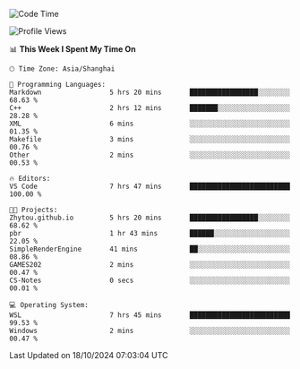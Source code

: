 <!--START_SECTION:waka-->
![Code Time](http://img.shields.io/badge/Code%20Time-2%2C047%20hrs%2012%20mins-blue)

![Profile Views](http://img.shields.io/badge/Profile%20Views-0-blue)

📊 **This Week I Spent My Time On** 

```text
🕑︎ Time Zone: Asia/Shanghai

💬 Programming Languages: 
Markdown                 5 hrs 20 mins       █████████████████░░░░░░░░   68.63 % 
C++                      2 hrs 12 mins       ███████░░░░░░░░░░░░░░░░░░   28.28 % 
XML                      6 mins              ░░░░░░░░░░░░░░░░░░░░░░░░░   01.35 % 
Makefile                 3 mins              ░░░░░░░░░░░░░░░░░░░░░░░░░   00.76 % 
Other                    2 mins              ░░░░░░░░░░░░░░░░░░░░░░░░░   00.53 % 

🔥 Editors: 
VS Code                  7 hrs 47 mins       █████████████████████████   100.00 % 

🐱‍💻 Projects: 
Zhytou.github.io         5 hrs 20 mins       █████████████████░░░░░░░░   68.62 % 
pbr                      1 hr 43 mins        ██████░░░░░░░░░░░░░░░░░░░   22.05 % 
SimpleRenderEngine       41 mins             ██░░░░░░░░░░░░░░░░░░░░░░░   08.86 % 
GAMES202                 2 mins              ░░░░░░░░░░░░░░░░░░░░░░░░░   00.47 % 
CS-Notes                 0 secs              ░░░░░░░░░░░░░░░░░░░░░░░░░   00.01 % 

💻 Operating System: 
WSL                      7 hrs 45 mins       █████████████████████████   99.53 % 
Windows                  2 mins              ░░░░░░░░░░░░░░░░░░░░░░░░░   00.47 % 
```


 Last Updated on 18/10/2024 07:03:04 UTC
<!--END_SECTION:waka-->
